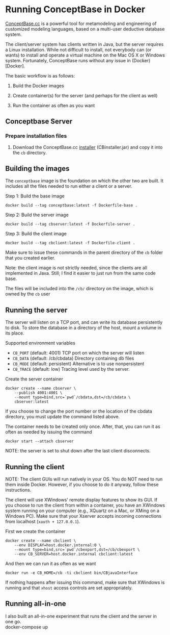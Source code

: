 # Running ConceptBase in Docker

[ConceptBase.cc](http://conceptbase.sourceforge.net) is a powerful tool for metamodeling and engineering of customized modeling languages, based on a multi-user deductive database system. 

The client/server system has clients written in Java, but the server requires a Linux installation. While not difficult to install, not everybody can (or wants) to install and operate a virtual machine on the Mac OS X or Windows system. Fortunately, ConceptBase runs without any issue in (Docker)[Docker].

The basic workflow is as follows:

1. Build the Docker images

2. Create container(s) for the server (and perhaps for the client as well)

3. Run the container as often as you want



## Conceptbase Server

### Prepare installation files

1. Download the ConceptBase.cc [installer](http://conceptbase.sourceforge.net/CB-Download.html) (CBinstaller.jar) and copy it into the `cb` directory.


## Building the images

The `conceptbase` image is the foundation on which the other two are built. It includes all the files needed to run either a client or a server.

Step 1: Build the base image

    docker build --tag conceptbase:latest -f Dockerfile-base .

Step 2: Build the server image

    docker build --tag cbserver:latest -f Dockerfile-server .

Step 3: Build the client image

    docker build --tag cbclient:latest -f Dockerfile-client .


Make sure to issue these commands in the parent directory of the `cb` folder that you created earlier.

Note: the client image is not strictly needed, since the clients are all implemented in Java. Still; I find it easier to just run from the same code base.

The files will be included into the `/cb/` directory on the image, which is owned by the `cb` user

## Running the server

The server will listen on a TCP port, and can write its database persistently to disk. To store the database in a directory of the host, mount a volume in its place.

Supported environment variables

* `CB_PORT` (default: 4001) TCP port on which the server will listen
* `CB_DATA` (default: /cb/cbdata) Directory containing db files
* `CB_MODE` (default: persistent) Alternative is to use nonpersistent
* `CB_TRACE` (default: low) Tracing level used by the server. 

Create the server container

    docker create --name cbserver \
    	--publish 4001:4001 \
		--mount type=bind,src=`pwd`/cbdata,dst=/cb/cbdata \
		cbserver:latest

If you choose to change the port number or the location of the cbdata directory, you must update the command listed above.

The container needs to be created only once. After, that, you can run it as often as needed by issuing the command

    docker start --attach cbserver


NOTE: the server is set to shut down after the last client disconnects.

## Running the client

NOTE: The client GUIs will run natively in your OS. You do NOT need to run them inside Docker. However, if you choose to do it anyway, follow these instructions.

The client will use XWindows' remote display features to show its GUI. If you choose to run the client from within a container, you have an XWindows system running on your computer (e.g., XQuartz on a Mac, or XMing on a Windows PC). Make sure that your Xserver accepts incoming connections from localhost (`xauth + 127.0.0.1`).


First we create the container

    docker create --name cbclient \
    	--env DISPLAY=host.docker.internal:0 \
		--mount type=bind,src=`pwd`/cbexport,dst=/cb/cbexport \
		--env CB_SERVER=host.docker.internal cbclient:latest

And then we can run it as often as we want

    docker run -e CB_HOME=/cb -ti cbclient bin/CBjavaInterface

If nothing happens after issuing this command, make sure that XWindows is running and that `xhost` access controls are set appropriately.

## Running all-in-one

I also built an all-in-one experiment that runs the client and the server in one go.	
    docker-compose up


